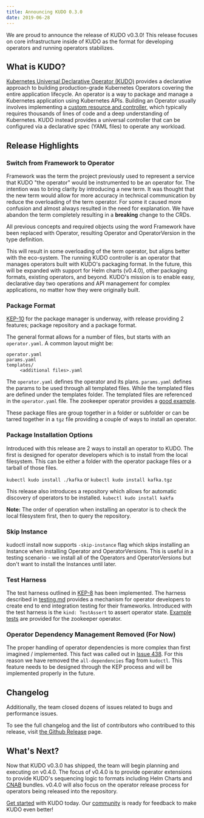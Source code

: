 ```yaml
---
title: Announcing KUDO 0.3.0
date: 2019-06-28
---
```


We are proud to announce the release of KUDO v0.3.0! This release focuses on core infrastructure inside of KUDO as the format for developing operators and running operators stabilizes.

## What is KUDO?

[Kubernetes Universal Declarative Operator (KUDO)](https://github.com/kudobuilder/kudo) provides a declarative approach to building production-grade Kubernetes Operators covering the entire application lifecycle. An operator is a way to package and manage a Kubernetes application using Kubernetes APIs. Building an Operator usually involves implementing a [custom resource and controller](https://kubernetes.io/docs/concepts/extend-kubernetes/api-extension/custom-resources/), which typically requires thousands of lines of code and a deep understanding of Kubernetes. KUDO instead provides a universal controller that can be configured via a declarative spec (YAML files) to operate any workload.

## Release Highlights

### Switch from Framework to Operator
Framework was the term the project previously used to represent a service that KUDO "the operator" would be instrumented to be an operator for. The intention was to bring clarity by introducing a new term. It was thought that the new term would allow for more accuracy in technical communication by reduce the overloading of the term operator. For some it caused more confusion and almost always resulted in the need for explanation. We have abandon the term completely resulting in a **breaking** change to the CRDs.

All previous concepts and required objects using the word Framework have been replaced with Operator, resulting Operator and OperatorVersion in the type definition.

This will result in some overloading of the term operator, but aligns better with the eco-system. The running KUDO controller is an operator that manages operators built with KUDO's packaging format. In the future, this will be expanded with support for Helm charts (v0.4.0), other packaging formats, existing operators, and beyond. KUDO's mission is to enable easy, declarative day two operations and API management for complex applications, no matter how they were originally built.

### Package Format

[KEP-10](https://github.com/kudobuilder/kudo/blob/v0.3.0/keps/0010-package-manager.md) for the package manager is underway, with release providing 2 features; package repository and a package format.

The general format allows for a number of files, but starts with an `operator.yaml`.  A common layout might be:

```
operator.yaml
params.yaml
templates/
     <additional files>.yaml
```
The `operator.yaml` defines the operator and its plans.  `params.yaml` defines the params to be used through all templated files.  While the templated files are defined under the templates folder. The templated files are referenced in the `operator.yaml` file.  The zookeeper operator provides a [good example](https://github.com/kudobuilder/operators/tree/a1f4cf/repository/zookeeper/0.1.0).


These package files are group together in a folder or subfolder or can be tarred together in a `tgz` file providing a couple of ways to install an operator.

### Package Installation Options

Introduced with this release are 2 ways to install an operator to KUDO. The first is designed for operator developers which is to install from the local filesystem. This can be either a folder with the operator package files or a tarball of those files.

`kubectl kudo install ./kafka` or `kubectl kudo install kafka.tgz`

This release also introduces a repository which allows for automatic discovery of operators to be installed.
`kubectl kudo install kakfa`

**Note:**  The order of operation when installing an operator is to check the local filesystem first, then to query the repository.   

### Skip Instance

kudoctl install now supports `-skip-instance` flag which skips installing an Instance when installing Operator and OperatorVersions. This is useful in a testing scenario - we install all of the Operators and OperatorVersions but don't want to install the Instances until later.

### Test Harness
The test harness outlined in [KEP-8](https://github.com/kudobuilder/kudo/blob/v0.3.0/keps/0008-operator-testing.md) has been implemented.  The harness described in [testing.md](https://github.com/kudobuilder/kudo/blob/v0.3.0/docs/testing.md) provides a mechanism for operator developers to create end to end integration testing for their frameworks.  Introduced with the test harness is the `kind: TestAssert` to assert operator state.  [Example tests](https://github.com/kudobuilder/operators/tree/v0.3.0/repository/zookeeper/tests/zookeeper-upgrade-test) are provided for the zookeeper operator.

### Operator Dependency Management Removed (For Now)
The proper handling of operator dependencies is more complex than first imagined / implemented.  This fact was called out in [Issue 438](https://github.com/kudobuilder/kudo/issues/438).  For this reason we have removed the `all-dependencies` flag from `kudoctl`.  This feature needs to be designed through the KEP process and will be implemented properly in the future.

## Changelog

Additionally, the team closed dozens of issues related to bugs and performance issues.

To see the full changelog and the list of contributors who contribued to this release, visit [the Github Release](https://github.com/kudobuilder/kudo/releases/tag/v0.3.0) page.

## What's Next?

Now that KUDO v0.3.0 has shipped, the team will begin planning and executing on v0.4.0. The focus of v0.4.0 is to provide operator extensions to provide KUDO's sequencing logic to formats including Helm Charts and [CNAB](https://cnab.io) bundles. v0.4.0 will also focus on the operator release process for operators being released into the repository.

[Get started](/docs/getting-started) with KUDO today. Our [community](/docs/community) is ready for feedback to make KUDO even better!
